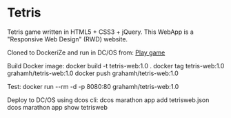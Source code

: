 # Tetris
Tetris game written in HTML5 + CSS3 + jQuery. This WebApp is a "Responsive Web Design" (RWD) website. 

Cloned to DockeriZe and run in DC/OS from:
<a href="https://tetris-90067.firebaseapp.com">Play game</a>

Build Docker image:
docker build -t tetris-web:1.0 .
docker tag tetris-web:1.0 grahamh/tetris-web:1.0
docker push grahamh/tetris-web:1.0

Test:
docker run --rm -d -p 8080:80 grahamh/tetris-web:1.0 

Deploy to DC/OS using dcos cli:
dcos marathon app add tetrisweb.json
dcos marathon app show tetrisweb
